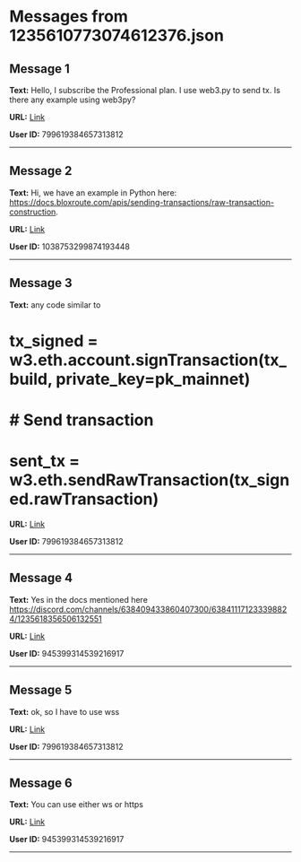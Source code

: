 # Messages from 1235610773074612376.json

## Message 1

**Text:** Hello, I subscribe the Professional plan. I use web3.py to send tx. Is there any example using web3py?

**URL:** [Link](https://discord.com/channels/638409433860407300/638411171233398824/1235610773074612376)

**User ID:** 799619384657313812

---

## Message 2

**Text:** Hi, we have an example in Python here: https://docs.bloxroute.com/apis/sending-transactions/raw-transaction-construction.

**URL:** [Link](https://discord.com/channels/638409433860407300/638411171233398824/1235618356506132551)

**User ID:** 1038753299874193448

---

## Message 3

**Text:** any code similar to
#             tx_signed = w3.eth.account.signTransaction(tx_build, private_key=pk_mainnet)

#             # Send transaction
#             sent_tx = w3.eth.sendRawTransaction(tx_signed.rawTransaction)

**URL:** [Link](https://discord.com/channels/638409433860407300/638411171233398824/1235619097862209617)

**User ID:** 799619384657313812

---

## Message 4

**Text:** Yes in the docs mentioned here https://discord.com/channels/638409433860407300/638411171233398824/1235618356506132551

**URL:** [Link](https://discord.com/channels/638409433860407300/638411171233398824/1235622481482748024)

**User ID:** 945399314539216917

---

## Message 5

**Text:** ok, so I have to use wss

**URL:** [Link](https://discord.com/channels/638409433860407300/638411171233398824/1235622853748068504)

**User ID:** 799619384657313812

---

## Message 6

**Text:** You can use either ws or https

**URL:** [Link](https://discord.com/channels/638409433860407300/638411171233398824/1235676029784297562)

**User ID:** 945399314539216917

---

